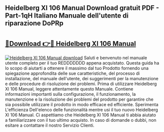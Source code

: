 ## Heidelberg Xl 106 Manual Download gratuit PDF - Part-1qH Italiano Manuale dell'utente di riparazione DoPRp

# <h2><a href="http://dff3mi.blite.top/?on=Heidelberg+Xl+106+Manual">🔗Download 👉🔴 Heidelberg Xl 106 Manual</a></h2>

[![Heidelberg Xl 106 Manual download](https://i.imgur.com/lujVjoI.png)](http://dff3mi.blite.top/?on=Heidelberg+Xl+106+Manual)
Saluti e benvenuto nel manuale utente completo per il tuo REDDDDDDD appena acquistato. Questa guida ha lo scopo di aiutarti a ottenere il massimo dal tuo Prodotto fornendo una spiegazione approfondita delle sue caratteristiche, del processo di installazione, del manuale dell'utente, dei suggerimenti per la manutenzione e delle procedure di risoluzione dei problemi. Prima di utilizzare Heidelberg Xl 106 Manual, leggere attentamente questo Manuale. Contiene informazioni importanti sulla configurazione, il funzionamento, la manutenzione e la risoluzione dei problemi del prodotto per garantire che sia possibile utilizzare il prodotto in modo efficace ed efficiente. Sperimenta L'efficienza Dell'elenco delle funzionalità mentre usi il tuo nuovo Heidelberg Xl 106 Manual. Ci aspettiamo che Heidelberg Xl 106 Manual ti abbia aiutato a familiarizzare con il tuo ultimo acquisto. In caso di domande o dubbi, non esitare a contattare il nostro Servizio Clienti.
